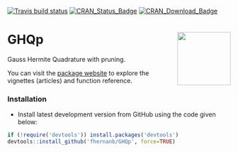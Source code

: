 [![Travis build status](https://travis-ci.org/fhernanb/GHQp.svg?branch=master)](https://travis-ci.org/fhernanb/GHQp)
[![CRAN\_Status\_Badge](http://www.r-pkg.org/badges/version-ago/stests)](https://cran.r-project.org/package=GHQp)
[![CRAN\_Download\_Badge](http://cranlogs.r-pkg.org/badges/GHQp)](https://cran.r-project.org/package=GHQp) 

# GHQp <img src="man/figures/logo.png" align="right" alt="" width="120" />

Gauss Hermite Quadrature with pruning.

You can visit the [package website](https://fhernanb.github.io/GHQp/index.html) to explore the vignettes (articles) and function reference. 

### Installation

* Install latest development version from GitHub using the code given below:

```r
if (!require('devtools')) install.packages('devtools')
devtools::install_github('fhernanb/GHQp', force=TRUE)
```

